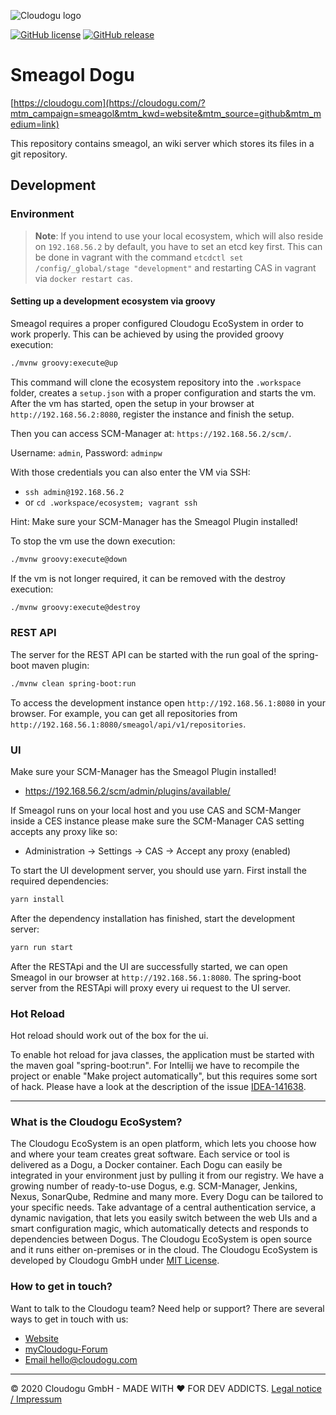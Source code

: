 ![Cloudogu logo](https://cloudogu.com/images/logo.png)

[![GitHub license](https://img.shields.io/github/license/cloudogu/smeagol.svg)](https://github.com/cloudogu/smeagol/blob/master/LICENSE)
[![GitHub release](https://img.shields.io/github/release/cloudogu/smeagol.svg)](https://github.com/cloudogu/smeagol/releases)

# Smeagol Dogu
[https://cloudogu.com](https://cloudogu.com/?mtm_campaign=smeagol&mtm_kwd=website&mtm_source=github&mtm_medium=link)

This repository contains smeagol, an wiki server which stores its files in a git repository.

## Development

### Environment
> **Note**: If you intend to use your local ecosystem, which will also reside on `192.168.56.2` by default, you have to set an etcd key first.
> This can be done in vagrant with the command `etcdctl set /config/_global/stage "development"` and restarting CAS in vagrant via `docker restart cas`.

#### Setting up a development ecosystem via groovy
Smeagol requires a proper configured Cloudogu EcoSystem in order to work properly.
This can be achieved by using the provided groovy execution:

```bash 
./mvnw groovy:execute@up
```

This command will clone the ecosystem repository into the `.workspace` folder, creates a `setup.json` with a proper
configuration and starts the vm. After the vm has started, open the setup in your browser at
`http://192.168.56.2:8080`, register the instance and finish the setup.

Then you can access SCM-Manager at: `https://192.168.56.2/scm/`.

Username: `admin`, Password: `adminpw`

With those credentials you can also enter the VM via SSH:

* `ssh admin@192.168.56.2`
* or `cd .workspace/ecosystem; vagrant ssh`

Hint: Make sure your SCM-Manager has the Smeagol Plugin installed!

To stop the vm use the down execution:

```bash
./mvnw groovy:execute@down
```

If the vm is not longer required, it can be removed with the destroy execution:

```bash
./mvnw groovy:execute@destroy
```

### REST API

The server for the REST API can be started with the run goal of the spring-boot maven plugin:
```bash
./mvnw clean spring-boot:run
```
To access the development instance open `http://192.168.56.1:8080` in your browser.
For example, you can get all repositories from `http://192.168.56.1:8080/smeagol/api/v1/repositories`.

### UI

Make sure your SCM-Manager has the Smeagol Plugin installed!
- https://192.168.56.2/scm/admin/plugins/available/

If Smeagol runs on your local host and you use CAS and SCM-Manger inside a CES instance please make sure the SCM-Manager CAS setting accepts any proxy like so:
- Administration -> Settings -> CAS -> Accept any proxy (enabled)

To start the UI development server, you should use yarn. First install the required dependencies:

```bash
yarn install
```

After the dependency installation has finished, start the development server:

```bash
yarn run start
```

After the RESTApi and the UI are successfully started, we can open Smeagol in our browser at `http://192.168.56.1:8080`.
The spring-boot server from the RESTApi will proxy every ui request to the UI server.

### Hot Reload

Hot reload should work out of the box for the ui.

To enable hot reload for java classes, the application must be started with the maven goal "spring-boot:run". For
Intellij we have to recompile the project or enable "Make project automatically", but this requires some sort of hack.
Please have a look at the description of the issue [IDEA-141638](https://youtrack.jetbrains.com/issue/IDEA-141638).

---
### What is the Cloudogu EcoSystem?
The Cloudogu EcoSystem is an open platform, which lets you choose how and where your team creates great software. Each service or tool is delivered as a Dogu, a Docker container. Each Dogu can easily be integrated in your environment just by pulling it from our registry. We have a growing number of ready-to-use Dogus, e.g. SCM-Manager, Jenkins, Nexus, SonarQube, Redmine and many more. Every Dogu can be tailored to your specific needs. Take advantage of a central authentication service, a dynamic navigation, that lets you easily switch between the web UIs and a smart configuration magic, which automatically detects and responds to dependencies between Dogus. The Cloudogu EcoSystem is open source and it runs either on-premises or in the cloud. The Cloudogu EcoSystem is developed by Cloudogu GmbH under [MIT License](https://cloudogu.com/en/license/?mtm_campaign=smeagol&mtm_kwd=license&mtm_source=github&mtm_medium=link).

### How to get in touch?
Want to talk to the Cloudogu team? Need help or support? There are several ways to get in touch with us:

* [Website](https://cloudogu.com/?mtm_campaign=smeagol&mtm_kwd=website&mtm_source=github&mtm_medium=link)
* [myCloudogu-Forum](https://forum.cloudogu.com/topic/34?ctx=1)
* [Email hello@cloudogu.com](mailto:hello@cloudogu.com)

---
&copy; 2020 Cloudogu GmbH - MADE WITH :heart:&nbsp;FOR DEV ADDICTS. [Legal notice / Impressum](https://cloudogu.com/en/imprint/?mtm_campaign=smeagol&mtm_kwd=imprint&mtm_source=github&mtm_medium=link)
